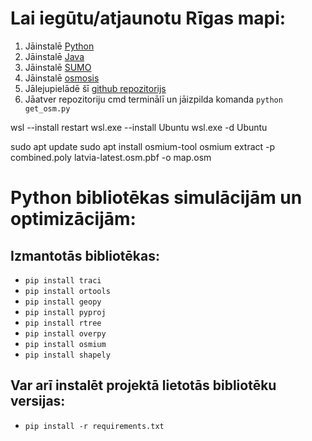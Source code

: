 # Lai iegūtu/atjaunotu Rīgas mapi:
1. Jāinstalē [Python](https://www.python.org/downloads/)
1. Jāinstalē [Java](https://www.oracle.com/java/technologies/downloads/)
3. Jāinstalē [SUMO](https://sumo.dlr.de/docs/Installing/index.html)
4. Jāinstalē [osmosis](https://wiki.openstreetmap.org/wiki/Osmosis)
5. Jālejupielādē šī [github repozitorijs](https://github.com/221RDB289/BakalauraDarbs/archive/refs/heads/main.zip)
6. Jāatver repozitoriju cmd terminālī un jāizpilda komanda `python get_osm.py`

wsl --install
restart
wsl.exe --install Ubuntu
wsl.exe -d Ubuntu

sudo apt update
sudo apt install osmium-tool
osmium extract -p combined.poly latvia-latest.osm.pbf -o map.osm



# Python bibliotēkas simulācijām un optimizācijām:
## Izmantotās bibliotēkas:
- `pip install traci`
- `pip install ortools`
- `pip install geopy`
- `pip install pyproj`
- `pip install rtree`
- `pip install overpy`
- `pip install osmium`
- `pip install shapely`
## Var arī instalēt projektā lietotās bibliotēku versijas:
- `pip install -r requirements.txt`